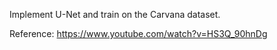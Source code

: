 Implement U-Net and train on the Carvana dataset.

Reference: https://www.youtube.com/watch?v=HS3Q_90hnDg
